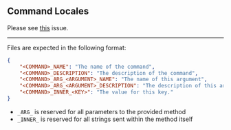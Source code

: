 Command Locales
---

Please see [this](https://github.com/suggestionsbot/suggestions-bot-rewrite/issues/9) issue.

---

Files are expected in the following format:

```json
{
    "<COMMAND>_NAME": "The name of the command",
    "<COMMAND>_DESCRIPTION": "The description of the command",
    "<COMMAND>_ARG_<ARGUMENT>_NAME": "The name of this argument",
    "<COMMAND>_ARG_<ARGUMENT>_DESCRIPTION": "The description of this argument",
    "<COMMAND>_INNER_<KEY>": "The value for this key."
}
```

- `_ARG_` is reserved for all parameters to the provided method
- `_INNER_` is reserved for all strings sent within the method itself